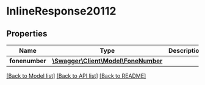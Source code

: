 # InlineResponse20112

## Properties
Name | Type | Description | Notes
------------ | ------------- | ------------- | -------------
**fonenumber** | [**\Swagger\Client\Model\FoneNumber**](FoneNumber.md) |  | [optional] 

[[Back to Model list]](../README.md#documentation-for-models) [[Back to API list]](../README.md#documentation-for-api-endpoints) [[Back to README]](../README.md)


